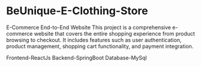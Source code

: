 # BeUnique-E-Clothing-Store
E-Commerce End-to-End Website
This project is a comprehensive e-commerce website that covers the entire shopping experience from product browsing to checkout. 
It includes features such as user authentication, product management, shopping cart functionality, and payment integration.

Frontend-ReactJs
Backend-SpringBoot
Database-MySql
